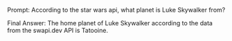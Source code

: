 Prompt: According to the star wars api, what planet is Luke Skywalker from?

Final Answer: The home planet of Luke Skywalker according to the data from the swapi.dev API is Tatooine.
